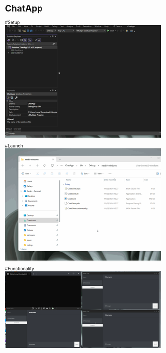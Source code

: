 # ChatApp

#Setup
![](https://github.com/renars84/SimpleChat/blob/master/setup.gif)

#Launch
![](https://github.com/renars84/SimpleChat/blob/master/launch.gif)

#Functionality
![](https://github.com/renars84/SimpleChat/blob/master/functionality.gif)
